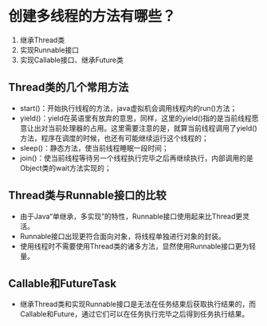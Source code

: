 # 创建多线程的方法有哪些？

1. 继承Thread类
2. 实现Runnable接口
3. 实现Callable接口、继承Future类


## Thread类的几个常用方法
* start()：开始执行线程的方法，java虚拟机会调用线程内的run()方法；
* yield()：yield在英语里有放弃的意思，同样，这里的yield()指的是当前线程愿意让出对当前处理器的占用。这里需要注意的是，就算当前线程调用了yield()方法，程序在调度的时候，也还有可能继续运行这个线程的；
* sleep()：静态方法，使当前线程睡眠一段时间；
* join()：使当前线程等待另一个线程执行完毕之后再继续执行，内部调用的是Object类的wait方法实现的；

##  Thread类与Runnable接口的比较
* 由于Java“单继承，多实现”的特性，Runnable接口使用起来比Thread更灵活。
* Runnable接口出现更符合面向对象，将线程单独进行对象的封装。
* 使用线程时不需要使用Thread类的诸多方法，显然使用Runnable接口更为轻量。


## Callable和FutureTask
* 继承Thread类和实现Runnable接口是无法在任务结束后获取执行结果的，而Callable和Future，通过它们可以在任务执行完毕之后得到任务执行结果。



